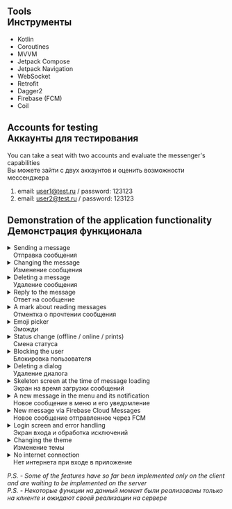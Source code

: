 ## Tools<br>Инструменты</br>
* Kotlin
* Coroutines
* MVVM
* Jetpack Compose
* Jetpack Navigation
* WebSocket
* Retrofit
* Dagger2
* Firebase (FCM)
* Coil

## Accounts for testing<br>Аккаунты для тестирования</br>
You can take a seat with two accounts and evaluate the messenger's capabilities<br>Вы можете зайти с двух аккаунтов и оценить возможности мессенджера</br>

1. email: user1@test.ru / password: 123123
2. email: user2@test.ru / password: 123123

## Demonstration of the application functionality<br>Демонстрация функционала</br>
</details>
<details><summary>Sending a message<br>&ensp;&ensp;Отправка сообщения</br></summary>
<img src="https://github.com/Nevratov/Matur/blob/chat_demonstration/gifs/send.gif" width=40%>
</details>

</details>
<details><summary>Changing the message<br>&ensp;&ensp;Изменение сообщения</br></summary>
<img src="https://github.com/Nevratov/Matur/blob/chat_demonstration/gifs/edit.gif" width=40%>
</details>

</details>
<details><summary>Deleting a message<br>&ensp;&ensp;Удаление сообщения</br></summary>
<img src="https://github.com/Nevratov/Matur/blob/chat_demonstration/gifs/remove.gif" width=40%>
</details>

</details>
<details><summary>Reply to the message<br>&ensp;&ensp;Ответ на сообщение</br></summary>
<img src="https://github.com/Nevratov/Matur/blob/chat_demonstration/gifs/reply.gif" width=40%>
</details>

</details>
<details><summary>A mark about reading messages<br>&ensp;&ensp;Отментка о прочтении сообщения</br></summary>
<img src="https://github.com/Nevratov/Matur/blob/chat_demonstration/gifs/read_mark.gif" width=40%>
</details>

</details>
<details><summary>Emoji picker<br>&ensp;&ensp;Эможди</br></summary>
<img src="https://github.com/Nevratov/Matur/blob/chat_demonstration/gifs/emoji.gif" width=40%>
</details>

</details>
<details><summary>Status change (offline / online / prints)<br>&ensp;&ensp;Смена статуса</br></summary>
<img src="https://github.com/Nevratov/Matur/blob/chat_demonstration/gifs/status.gif" width=40%>
</details>

</details>

<details><summary>Blocking the user<br>&ensp;&ensp;Блокировка пользователя</br></summary>
<img src="https://github.com/Nevratov/Matur/blob/chat_demonstration/gifs/block.gif" width=40%>
</details>

</details>
<details><summary>Deleting a dialog<br>&ensp;&ensp;Удаление диалога</br></summary>
<img src="https://github.com/Nevratov/Matur/blob/chat_demonstration/gifs/remove_dialog.gif" width=40%>
</details>

</details>
<details><summary>Skeleton screen at the time of message loading<br>&ensp;&ensp;Экран на время загрузки сообщений</br></summary>
<img src="https://github.com/Nevratov/Matur/blob/chat_demonstration/gifs/skeleton.gif" width=40%>
</details>

</details>
<details><summary>A new message in the menu and its notification<br>&ensp;&ensp;Новое сообщение в меню и его уведомление</br></summary>
<img src="https://github.com/Nevratov/Matur/blob/chat_demonstration/gifs/notifications.gif" width=40%>
</details>

</details>
<details><summary>New message via Firebase Cloud Messages<br>&ensp;&ensp;Новое сообщение отправленное через FCM</br></summary>
<img src="https://github.com/Nevratov/Matur/blob/chat_demonstration/gifs/fcm_notification.gif" width=30%>
</details>

</details>
<details><summary>Login screen and error handling<br>&ensp;&ensp;Экран входа и обработка исключений</br></summary>
<img src="https://github.com/Nevratov/Matur/blob/chat_demonstration/gifs/login.gif" width=40%>
</details>

<details><summary>Changing the theme<br>&ensp;&ensp;Изменение темы</br></summary>
<img src="https://github.com/Nevratov/Matur/blob/chat_demonstration/gifs/change_theme.gif" width=40%>

</details>
<details><summary>No internet connection<br>&ensp;&ensp;Нет интернета при входе в приложение</br></summary>
<img src="https://github.com/Nevratov/Matur/blob/chat_demonstration/gifs/not_connection.gif" width=40%>
</details>

*P.S. - Some of the features have so far been implemented only on the client and are waiting to be implemented on the server*<br>
*P.S. - Некоторые функции на данный момент были реализованы только на клиенте и ожидают своей реализации на сервере*
